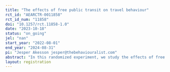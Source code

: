 ```yaml
---
title: "The effects of free public transit on travel behaviour"
rct_id: "AEARCTR-0011858"
rct_id_num: "11858"
doi: "10.1257/rct.11858-1.0"
date: "2023-10-18"
status: "on_going"
jel: "nan"
start_year: "2022-08-01"
end_year: "2024-08-31"
pi: "Jesper Akesson jesper@thebehaviouralist.com"
abstract: "In this randomized experiment, we study the effects of free public transit on travel behaviours by randomly offering university students a free, all-agency transit pass (called the Clipper Baypass). We randomly assigned students from three American universities (n = 106,104) to either the control or the treatment group. The experimental design allows us to measure the effect of offering the new passes by comparing ridership for all students who received the offer and all who did not."
layout: registration
---
```


